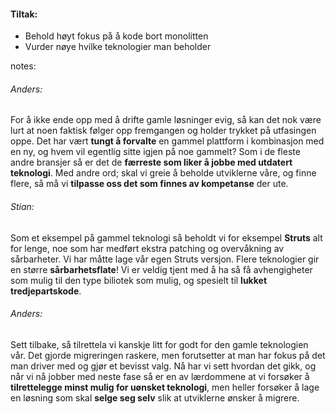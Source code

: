 #### Tiltak:
* Behold høyt fokus på å kode bort monolitten
* Vurder nøye hvilke teknologier man beholder


notes:
###### Anders:
For å ikke ende opp med å drifte gamle løsninger evig, så kan det nok være lurt at noen faktisk følger opp fremgangen og holder trykket på utfasingen oppe. Det har vært **tungt å forvalte** en gammel plattform i kombinasjon med en ny, og hvem vil egentlig sitte igjen på noe gammelt? Som i de fleste andre bransjer så er det de **færreste som liker å jobbe med utdatert teknologi**. Med andre ord; skal vi greie å beholde utviklerne våre, og finne flere, så må vi **tilpasse oss det som finnes av kompetanse** der ute.

###### Stian:
Som et eksempel på gammel teknologi så beholdt vi for eksempel **Struts** alt for lenge, noe som har medført ekstra patching og overvåkning av sårbarheter. Vi har måtte lage vår egen Struts versjon. Flere teknologier gir en større **sårbarhetsflate**! Vi er veldig tjent med å ha så få avhengigheter som mulig til den type biliotek som mulig, og spesielt til **lukket tredjepartskode**.

###### Anders:
Sett tilbake, så tilrettela vi kanskje litt for godt for den gamle teknologien vår. Det gjorde migreringen raskere, men forutsetter at man har fokus på det man driver med og gjør et bevisst valg. Nå har vi sett hvordan det gikk, og når vi nå jobber med neste fase så er en av lærdommene at vi forsøker å **tilrettelegge minst mulig for uønsket teknologi**, men heller forsøker å lage en løsning som skal **selge seg selv** slik at utviklerne ønsker å migrere.
